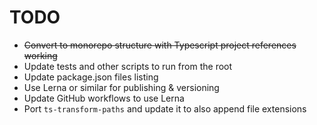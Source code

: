 # TODO

- ~~Convert to monorepo structure with Typescript project references working~~
- Update tests and other scripts to run from the root
- Update package.json files listing
- Use Lerna or similar for publishing & versioning
- Update GitHub workflows to use Lerna
- Port `ts-transform-paths` and update it to also append file extensions

